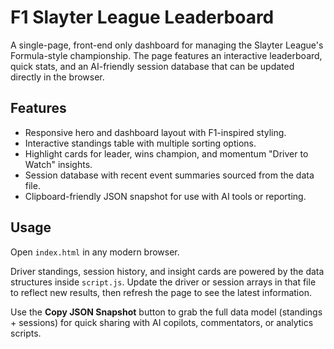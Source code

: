 # F1 Slayter League Leaderboard

A single-page, front-end only dashboard for managing the Slayter League's Formula-style championship. The page features an interactive leaderboard, quick stats, and an AI-friendly session database that can be updated directly in the browser.

## Features

- Responsive hero and dashboard layout with F1-inspired styling.
- Interactive standings table with multiple sorting options.
- Highlight cards for leader, wins champion, and momentum "Driver to Watch" insights.
- Session database with recent event summaries sourced from the data file.
- Clipboard-friendly JSON snapshot for use with AI tools or reporting.

## Usage

Open `index.html` in any modern browser.

Driver standings, session history, and insight cards are powered by the data structures inside `script.js`. Update the driver or session arrays in that file to reflect new results, then refresh the page to see the latest information.

Use the **Copy JSON Snapshot** button to grab the full data model (standings + sessions) for quick sharing with AI copilots, commentators, or analytics scripts.

